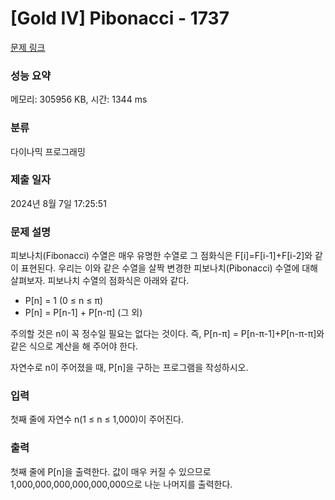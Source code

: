 # [Gold IV] Pibonacci - 1737 

[문제 링크](https://www.acmicpc.net/problem/1737) 

### 성능 요약

메모리: 305956 KB, 시간: 1344 ms

### 분류

다이나믹 프로그래밍

### 제출 일자

2024년 8월 7일 17:25:51

### 문제 설명

<p>피보나치(Fibonacci) 수열은 매우 유명한 수열로 그 점화식은 F[i]=F[i-1]+F[i-2]와 같이 표현된다. 우리는 이와 같은 수열을 살짝 변경한 피보나치(Pibonacci) 수열에 대해 살펴보자. 피보나치 수열의 점화식은 아래와 같다.</p>

<ul>
	<li>P[n] = 1 (0 ≤ n ≤ π)</li>
	<li>P[n] = P[n-1] + P[n-π] (그 외)</li>
</ul>

<p>주의할 것은 n이 꼭 정수일 필요는 없다는 것이다. 즉, P[n-π] = P[n-π-1]+P[n-π-π]와 같은 식으로 계산을 해 주어야 한다.</p>

<p>자연수로 n이 주어졌을 때, P[n]을 구하는 프로그램을 작성하시오.</p>

### 입력 

 <p>첫째 줄에 자연수 n(1 ≤ n ≤ 1,000)이 주어진다.</p>

### 출력 

 <p>첫째 줄에 P[n]을 출력한다. 값이 매우 커질 수 있으므로 1,000,000,000,000,000,000으로 나눈 나머지를 출력한다.</p>

